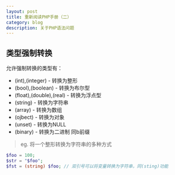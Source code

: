 ```yaml
---
layout: post
title: 重新阅读PHP手册（二）
category: blog
description: 关于PHP语法问题
---
```


## 类型强制转换

允许强制转换的类型有：

*   (int),(integer) - 转换为整形
*   (bool),(boolean) - 转换为布尔型
*   (float),(double),(real) - 转换为浮点型
*   (string) - 转换为字符串
*   (array) - 转换为数组
*   (ojbect) - 转换为对象
*   (unset) - 转换为NULL
*   (binary) - 转换为二进制 同b前缀

> eg.
> 将一个整形转换为字符串的多种方式

```php
$foo = 100;
$str = "$foo";
$fst = (string) $foo; // 双引号可以将变量转换为字符串，同(sting)功能
```
